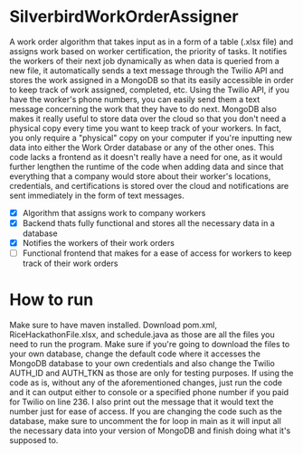 # SilverbirdWorkOrderAssigner
A work order algorithm that takes input as in a form of a table (.xlsx file) and assigns work based on worker certification, the priority of tasks. It notifies the workers of their next job dynamically as when data is queried from a new file, it automatically sends a text message through the Twilio API and stores the work assigned in a MongoDB so that its easily accessible in order to keep track of work assigned, completed, etc. Using the Twilio API, if you have the worker's phone numbers, you can easily send them a text message concerning the work that they have to do next. MongoDB also makes it really useful to store data over the cloud so that you don't need a physical copy every time you want to keep track of your workers. In fact, you only require a "physical" copy on your computer if you're inputting new data into either the Work Order database or any of the other ones. This code lacks a frontend as it doesn't really have a need for one, as it would further lengthen the runtime of the code when adding data and since that everything that a company would store about their worker's locations, credentials, and certifications is stored over the cloud and notifications are sent immediately in the form of text messages.

- [x] Algorithm that assigns work to company workers
- [x] Backend thats fully functional and stores all the necessary data in a database
- [x] Notifies the workers of their work orders
- [ ] Functional frontend that makes for a ease of access for workers to keep track of their work orders

# How to run
Make sure to have maven installed. Download pom.xml, RiceHackathonFile.xlsx, and schedule.java as those are all the files you need to run the program. Make sure if you're going to download the files to your own database, change the default code where it accesses the MongoDB database to your own credentials and also change the Twilio AUTH_ID and AUTH_TKN as those are only for testing purposes. If using the code as is, without any of the aforementioned changes, just run the code and it can output either to console or a specified phone number if you paid for Twilio on line 236. I also print out the message that it would text the number just for ease of access. If you are changing the code such as the database, make sure to uncomment the for loop in main as it will input all the necessary data into your version of MongoDB and finish doing what it's supposed to.
